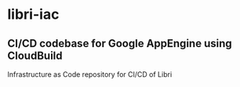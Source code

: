 # libri-iac
## CI/CD codebase for Google AppEngine using CloudBuild
Infrastructure as Code repository for CI/CD of Libri
